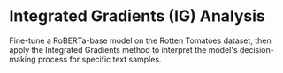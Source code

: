 # Integrated Gradients (IG) Analysis
Fine-tune a RoBERTa-base model on the Rotten Tomatoes dataset, then apply the Integrated Gradients method to interpret the model's decision-making process for specific text samples.
